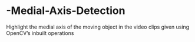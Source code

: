 # -Medial-Axis-Detection
Highlight the medial axis of the moving object in the video clips given using OpenCV’s inbuilt operations
